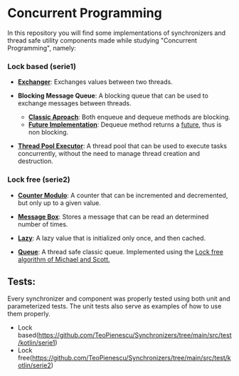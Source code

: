# Concurrent Programming

In this repository you will find some implementations of synchronizers and thread safe utility components made while studying "Concurrent Programming", namely:
  ### Lock based (serie1)
  - [**Exchanger**](https://github.com/TeoPienescu/Synchronizers/blob/main/src/main/kotlin/serie1/Ex1/Exchanger.kt): Exchanges values between two threads.

  - **Blocking Message Queue**: A blocking queue that can be used to exchange messages between threads.
    - [**Classic Aproach**](https://github.com/TeoPienescu/Synchronizers/blob/main/src/main/kotlin/serie1/Ex2/BlockingMessageQueue.kt): Both enqueue and dequeue methods are blocking.
    - [**Future Implementation**](https://github.com/TeoPienescu/Synchronizers/blob/main/src/main/kotlin/serie1/Ex4/BlockingMessageQueueFuture.kt): Dequeue method returns a [future](https://github.com/TeoPienescu/Synchronizers/blob/main/src/main/kotlin/serie1/Ex4/BlockingMessageQueueFuture.kt#L135), thus is non blocking.

  - [**Thread Pool Executor**](https://github.com/TeoPienescu/Synchronizers/blob/main/src/main/kotlin/serie1/Ex3/ThreadPoolExecutor.kt): 
  A thread pool that can be used to execute tasks concurrently, without the need to manage thread creation and destruction.
    

### Lock free (serie2)
  - [**Counter Modulo**](https://github.com/TeoPienescu/Synchronizers/blob/main/src/main/kotlin/serie2/Ex1/CounterModulo.kt): 
  A counter that can be incremented and decremented, but only up to a given value.
  
  - [**Message Box**](https://github.com/TeoPienescu/Synchronizers/blob/main/src/main/kotlin/serie2/Ex2/MessageBox.kt): 
  Stores a message that can be read an determined number of times.
  
  - [**Lazy**](https://github.com/TeoPienescu/Synchronizers/blob/main/src/main/kotlin/serie2/Ex3/Lazy.kt): 
  A lazy value that is initialized only once, and then cached.

  - [**Queue**](https://github.com/TeoPienescu/Synchronizers/blob/main/src/main/kotlin/serie2/Ex4/Queue.kt): 
  A thread safe classic queue. Implemented using the [Lock free algorithm of Michael and Scott.](https://www.cs.rochester.edu/~scott/papers/1996_PODC_queues.pdf)


## Tests:
  Every synchronizer and component was properly tested using both unit and parameterized tests.
  The unit tests also serve as examples of how to use them properly.
  
  - Lock based(https://github.com/TeoPienescu/Synchronizers/tree/main/src/test/kotlin/serie1)
  - Lock free(https://github.com/TeoPienescu/Synchronizers/tree/main/src/test/kotlin/serie2)
  
